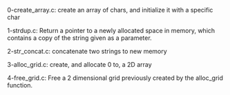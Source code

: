 0-create_array.c:
    create an array of chars, and initialize it with a specific char

1-strdup.c:
    Return a pointer to a newly allocated space in memory, which
    contains a copy of the string given as a parameter.

2-str_concat.c:
    concatenate two strings to new memory

3-alloc_grid.c:
    create, and allocate 0 to, a 2D array

4-free_grid.c:
    Free a 2 dimensional grid previously created by the alloc_grid
    function.
